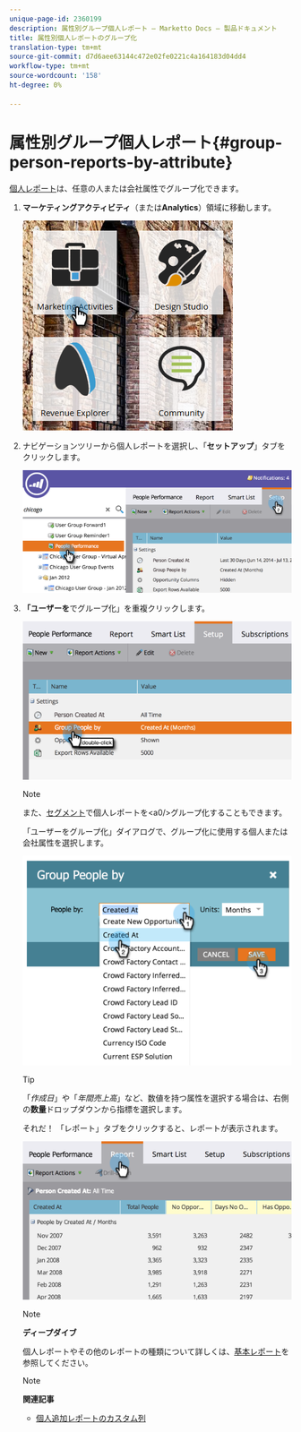 ```yaml
---
unique-page-id: 2360199
description: 属性別グループ個人レポート — Marketto Docs — 製品ドキュメント
title: 属性別個人レポートのグループ化
translation-type: tm+mt
source-git-commit: d7d6aee63144c472e02fe0221c4a164183d04dd4
workflow-type: tm+mt
source-wordcount: '158'
ht-degree: 0%

---
```



# 属性別グループ個人レポート{#group-person-reports-by-attribute}

[個人レポート](http://docs.marketo.com/display/docs/basic+reporting)は、任意の人または会社属性でグループ化できます。

1. **マーケティングアクティビティ**（または&#x200B;**Analytics**）領域に移動します。

   ![](assets/image2017-3-28-10-3a22-3a53.png)

1. ナビゲーションツリーから個人レポートを選択し、「**セットアップ**」タブをクリックします。

   ![](assets/image2017-3-28-11-3a33-3a48.png)

1. **「ユーザーを**&#x200B;でグループ化」を重複クリックします。

   ![](assets/image2017-3-28-11-3a34-3a5.png)

   >[!NOTE]
   >
   >また、[セグメント](../../../../product-docs/personalization/segmentation-and-snippets/segmentation/group-person-reports-by-segment.md)で個人レポートを&lt;a0/>グループ化することもできます。

   「ユーザーをグループ化」ダイアログで、グループ化に使用する個人または会社属性を選択します。

   ![](assets/image2017-3-28-11-3a34-3a42.png)

   >[!TIP]
   >
   >「*作成日*」や「*年間売上高*」など、数値を持つ属性を選択する場合は、右側の&#x200B;**数量**&#x200B;ドロップダウンから指標を選択します。

   それだ！ 「レポート」タブをクリックすると、レポートが表示されます。

   ![](assets/image2017-3-28-11-3a35-3a0.png)

   >[!NOTE]
   >
   >**ディープダイブ**
   >
   >
   >個人レポートやその他のレポートの種類について詳しくは、[基本レポート](http://docs.marketo.com/display/docs/basic+reporting)を参照してください。

   >[!NOTE]
   >
   >**関連記事**
   >
   >    
   >    
   >    * [個人追加レポートのカスタム列](../../../../product-docs/reporting/basic-reporting/editing-reports/add-custom-columns-to-a-person-report.md)


